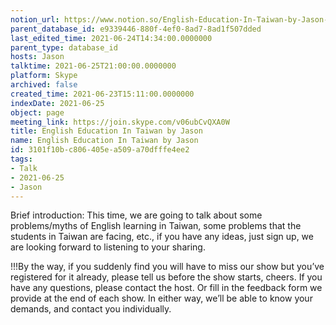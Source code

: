 ```yaml
---
notion_url: https://www.notion.so/English-Education-In-Taiwan-by-Jason-3101f10bc806405ea509a70dfffe4ee2
parent_database_id: e9339446-880f-4ef0-8ad7-8ad1f507dded
last_edited_time: 2021-06-24T14:34:00.0000000
parent_type: database_id
hosts: Jason
talktime: 2021-06-25T21:00:00.0000000
platform: Skype
archived: false
created_time: 2021-06-23T15:11:00.0000000
indexDate: 2021-06-25
object: page
meeting_link: https://join.skype.com/v06ubCvQXA0W
title: English Education In Taiwan by Jason
name: English Education In Taiwan by Jason
id: 3101f10b-c806-405e-a509-a70dfffe4ee2
tags:
- Talk
- 2021-06-25
- Jason
---
```




Brief introduction: This time, we are going to talk about some problems/myths of English learning in Taiwan, some problems that the students in Taiwan are facing, etc., if you have any ideas, just sign up, we are looking forward to listening to your sharing.

!!!By the way, if you suddenly find you will have to miss our show but you’ve registered for it already, please tell us before the show starts, cheers.
If you have any questions, please contact the host. Or fill in the feedback form we provide at the end of each show. In either way, we’ll be able to know your demands, and contact you individually.

